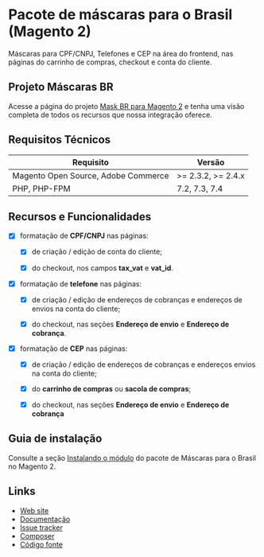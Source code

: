 # Pacote de máscaras para o Brasil (Magento 2)

Máscaras para CPF/CNPJ, Telefones e CEP na área do frontend, nas páginas do carrinho de compras, checkout e conta do cliente.

## Projeto Máscaras BR

Acesse a página do projeto [Mask BR para Magento 2](https://www.eloom.com.br/mask-br) e tenha uma visão completa de todos os recursos que nossa integração oferece.

## Requisitos Técnicos

| Requisito | Versão |
| ------ | ----------- |
| Magento Open Source, Adobe Commerce | >= 2.3.2, >= 2.4.x |
| PHP, PHP-FPM | 7.2, 7.3, 7.4 |

## Recursos e Funcionalidades

- [x] formatação de **CPF/CNPJ** nas páginas:

    - [x] de criação / edição de conta do cliente;

    - [x] do checkout, nos campos **tax_vat** e **vat_id**.

- [x] formatação de **telefone** nas páginas:

    - [x] de criação / edição de endereços de cobranças e endereços de envios na conta do cliente;

    - [x] do checkout, nas seções **Endereço de envio** e **Endereço de cobrança**.

- [x] formatação de **CEP** nas páginas:

    - [x] de criação / edição de endereços de cobranças e endereços envios na conta do cliente;

    - [x] do **carrinho de compras** ou **sacola de compras**;

    - [x] do checkout, nas seções **Endereço de envio** e **Endereço de cobrança**

## Guia de instalação

Consulte a seção [Instalando o módulo](https://docs.eloom.com.br/pt/mask-br#instalando-o-modulo) do pacote de Máscaras para o Brasil no Magento 2.


## Links

* [Web site](https://www.eloom.com.br/mask-br)
* [Documentação](https://docs.eloom.com.br/pt/mask-br)
* [Issue tracker](https://github.com/eloom/module-mask-br/issues)
* [Composer](https://app.repman.io/organization/eloom-open/package/e5944bd9-ccb0-4c2e-9faf-db966dff8ac0/details)
* [Código fonte](https://github.com/eloom/module-mask-br)